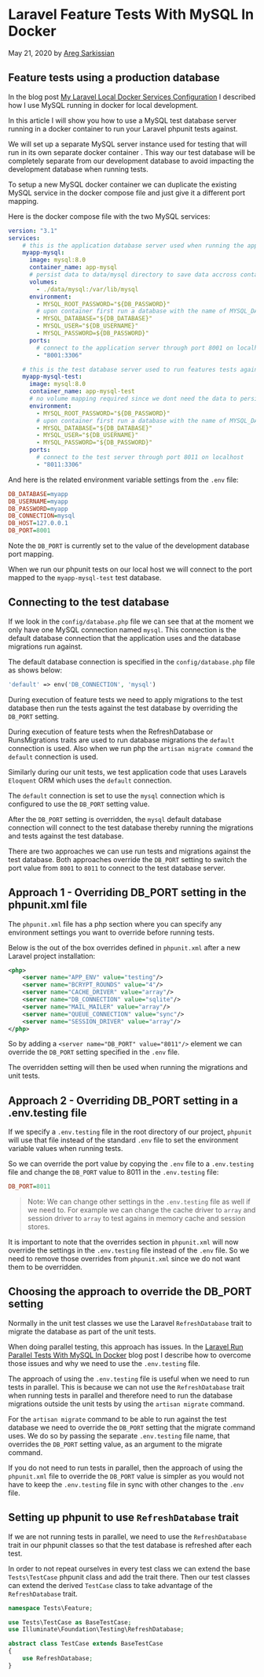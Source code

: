 # Laravel Feature Tests With MySQL In Docker

May 21, 2020 by [Areg Sarkissian](https://aregsar.com/about)

## Feature tests using a production database

In the blog post [My Laravel Local Docker Services Configuration](https://aregsar.com/blog/2020/my-laravel-local-docker-services-configuration) I described how I use MySQL running in docker for local development.

In this article I will show you how to use a MySQL test database server running in a docker container to run your Laravel phpunit tests against.

We will set up a separate MySQL server instance used for testing that will run in its own separate docker container . This way our test database will be completely separate from our development database to avoid impacting the development database when running tests.

To setup a new MySQL docker container we can duplicate the existing MySQL service in the docker compose file and just give it a different port mapping.

Here is the docker compose file with the two MySQL services:

```yml
version: "3.1"
services:
    # this is the application database server used when running the app locally
    myapp-mysql:
      image: mysql:8.0
      container_name: app-mysql
      # persist data to data/mysql directory to save data accross container runs
      volumes:
        - ./data/mysql:/var/lib/mysql
      environment:
        - MYSQL_ROOT_PASSWORD="${DB_PASSWORD}"
        # upon container first run a database with the name of MYSQL_DATABASE setting will be created
        - MYSQL_DATABASE="${DB_DATABASE}"
        - MYSQL_USER="${DB_USERNAME}"
        - MYSQL_PASSWORD=${DB_PASSWORD}"
      ports:
        # connect to the application server through port 8001 on localhost
        - "8001:3306"

    # this is the test database server used to run features tests against
    myapp-mysql-test:
      image: mysql:8.0
      container_name: app-mysql-test
      # no volume mapping required since we dont need the data to persist after container is shut down
      environment:
        - MYSQL_ROOT_PASSWORD="${DB_PASSWORD}"
        # upon container first run a database with the name of MYSQL_DATABASE setting will be created
        - MYSQL_DATABASE="${DB_DATABASE}"
        - MYSQL_USER="${DB_USERNAME}"
        - MYSQL_PASSWORD="${DB_PASSWORD}"
      ports:
        # connect to the test server through port 8011 on localhost
        - "8011:3306"
```

And here is the related environment variable settings from the `.env` file:

```ini
DB_DATABASE=myapp
DB_USERNAME=myapp
DB_PASSWORD=myapp
DB_CONNECTION=mysql
DB_HOST=127.0.0.1
DB_PORT=8001
```

Note the `DB_PORT` is currently set to the value of the development database port mapping.

When we run our phpunit tests on our local host we will connect to the port mapped to the `myapp-mysql-test` test database.

## Connecting to the test database

If we look in the `config/database.php` file we can see that at the moment we only have one MySQL connection named `mysql`. This connection is the default database connection that the application uses and the database migrations run against.

The default database connection is specified in the `config/database.php` file as shows below:

```php
'default' => env('DB_CONNECTION', 'mysql')
```

During execution of feature tests we need to apply migrations to the test database then run the tests against the test database by overriding the `DB_PORT` setting.

During execution of feature tests when the RefreshDatabase or RunsMigrations traits are used to run database migrations the `default` connection is used.
Also when we run php the `artisan migrate command` the `default` connection is used.

Similarly during our unit tests, we test application code that uses Laravels `Eloquent` ORM which uses the `default` connection.

The `default` connection is set to use the `mysql` connection which is configured to use the `DB_PORT` setting value.

After the `DB_PORT` setting is overridden, the `mysql` default database connection will connect to the test database thereby running the migrations and tests against the test database.

There are two approaches we can use run tests and migrations against the test database. Both approaches override the `DB_PORT` setting to switch the port value from `8001` to `8011` to connect to the test database server.

## Approach 1 - Overriding DB_PORT setting in the phpunit.xml file

The `phpunit.xml` file has a php section where you can specify any environment settings you want to override before running tests.

Below is the out of the box overrides defined in `phpunit.xml` after a new Laravel project installation:

```xml
<php>
    <server name="APP_ENV" value="testing"/>
    <server name="BCRYPT_ROUNDS" value="4"/>
    <server name="CACHE_DRIVER" value="array"/>
    <server name="DB_CONNECTION" value="sqlite"/>
    <server name="MAIL_MAILER" value="array"/>
    <server name="QUEUE_CONNECTION" value="sync"/>
    <server name="SESSION_DRIVER" value="array"/>
</php>
```

So by adding a `<server name="DB_PORT" value="8011"/>` element we can override the `DB_PORT` setting specified in the `.env` file.

The overridden setting will then be used when running the migrations and unit tests.

## Approach 2 - Overriding DB_PORT setting in a .env.testing file

If we specify a `.env.testing` file in the root directory of our project, `phpunit` will use that file instead of the standard `.env` file to set the environment variable values when running tests.

So we can override the port value by copying the `.env` file to a `.env.testing` file and change the `DB_PORT` value to 8011 in the `.env.testing` file:

```ini
DB_PORT=8011
```

> Note: We can change other settings in the `.env.testing` file as well if we need to. For example we can change the cache driver to `array` and session driver to `array` to test agains in memory cache and session stores.

It is important to note that the overrides section in `phpunit.xml` will now override the settings in the `.env.testing` file instead of the `.env` file. So we need to remove those overrides from `phpunit.xml` since we do not want them to be overridden.

## Choosing the approach to override the DB_PORT setting

Normally in the unit test classes we use the Laravel `RefreshDatabase` trait to migrate the database as part of the unit tests.

When doing parallel testing, this approach has issues. In the [Laravel Run Parallel Tests With MySQL In Docker](https://aregsar.com/blog/2020/laravel-run-parallel-tests-with-mysql-in-docker) blog post I describe how to overcome those issues and why we need to use the `.env.testing` file.

The approach of using the `.env.testing` file is useful when we need to run tests in parallel. This is because we can not use the `RefreshDatabase` trait when running tests in parallel and therefore need to run the database migrations outside the unit tests by using the `artisan migrate` command.  

For the `artisan migrate` command to be able to run against the test database we need to override the `DB_PORT` setting that the migrate command uses. We do so by passing the separate `.env.testing` file name, that overrides the `DB_PORT` setting value, as an argument to the migrate command.

If you do not need to run tests in parallel, then the approach of using the `phpunit.xml` file to override the `DB_PORT` value is simpler as you would not have to keep the `.env.testing` file in sync with other changes to the `.env` file.

## Setting up phpunit to use `RefreshDatabase` trait

If we are not running tests in parallel, we need to use the `RefreshDatabase` trait in our phpunit classes so that the test database is refreshed after each test.

In order to not repeat ourselves in every test class we can extend the base `Tests\TestCase` phpunit class and add the trait there. Then our test classes can extend the derived `TestCase` class to take advantage of the `RefreshDatabase` trait.

```php
namespace Tests\Feature;

use Tests\TestCase as BaseTestCase;
use Illuminate\Foundation\Testing\RefreshDatabase;

abstract class TestCase extends BaseTestCase
{
    use RefreshDatabase;
}
```
